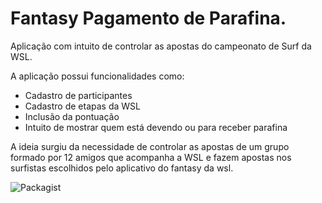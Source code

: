 # Fantasy Pagamento de Parafina.

Aplicação com intuito de controlar as apostas do campeonato de Surf da WSL.

A aplicação possui funcionalidades como:
<ul>
<li>Cadastro de participantes</li>
<li>Cadastro de etapas da WSL</li>
<li>Inclusão da pontuação</li>
<li>Intuito de mostrar quem está devendo ou para receber parafina</li>
</ul>

A ideia surgiu da necessidade de controlar as apostas de um grupo formado por 12 amigos que acompanha a WSL e fazem apostas 
nos surfistas escolhidos pelo aplicativo do fantasy da wsl. 


![Packagist](https://img.shields.io/packagist/l/doctrine/orm.svg)




